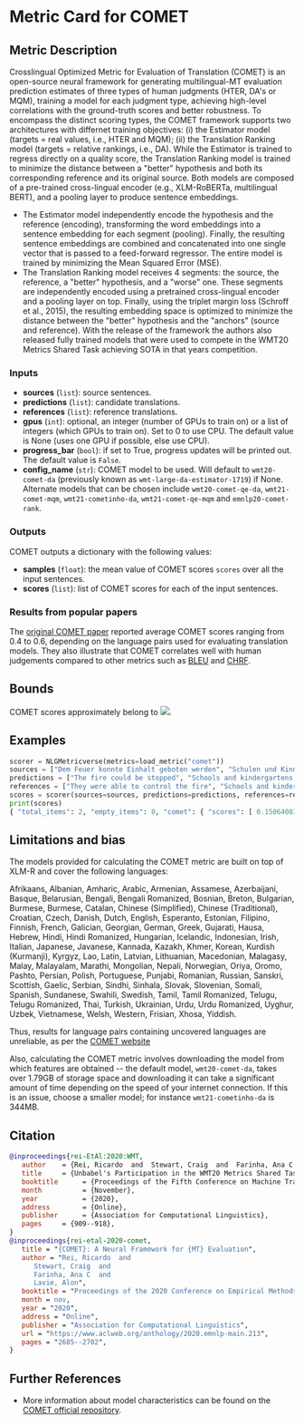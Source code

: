 # Metric Card for COMET

## Metric Description
Crosslingual Optimized Metric for Evaluation of Translation (COMET) is an open-source neural framework for generating multilingual-MT evaluation prediction estimates of three types of human judgments (HTER, DA's or MQM), training a model for each judgment type, achieving high-level correlations with the ground-truth scores and better robustness.
To encompass the distinct scoring types, the COMET framework supports two architectures with differnet training objectives:
(i) the Estimator model (targets = real values, i.e., HTER and MQM);
(ii) the Translation Ranking model (targets = relative rankings, i.e., DA).
While the Estimator is trained to regress directly on a quality score, the Translation Ranking model is trained to minimize the distance between a "better" hypothesis and both its corresponding reference and its original source.
Both models are composed of a pre-trained cross-lingual encoder (e.g., XLM-RoBERTa, multilingual BERT), and a pooling layer to produce sentence embeddings.
- The Estimator model independently encode the hypothesis and the reference (encoding), transforming the word embeddings into a sentence embedding for each segment (pooling).
Finally, the resulting sentence embeddings are combined and concatenated into one single vector that is passed to a feed-forward regressor.
The entire model is trained by minimizing the Mean Squared Error (MSE).
- The Translation Ranking model receives 4 segments: the source, the reference, a "better" hypothesis, and a "worse" one.
These segments are independently encoded using a pretrained cross-lingual encoder and a pooling layer on top.
Finally, using the triplet margin loss (Schroff et al., 2015), the resulting embedding space is optimized to minimize the distance between the "better" hypothesis and the "anchors" (source and reference).
With the release of the framework the authors also released fully trained models that were used to compete in the WMT20 Metrics Shared Task achieving SOTA in that years competition.

### Inputs
- **sources** (`list`): source sentences.
- **predictions** (`list`): candidate translations.
- **references** (`list`): reference translations.
- **gpus** (`int`): optional, an integer (number of GPUs to train on) or a list of integers (which GPUs to train on). Set to 0 to use CPU. The default value is None (uses one GPU if possible, else use CPU).
- **progress_bar** (`bool`): if set to True, progress updates will be printed out. The default value is `False`.
- **config_name** (`str`): COMET model to be used. Will default to `wmt20-comet-da` (previously known as `wmt-large-da-estimator-1719`) if None. Alternate models that can be chosen include `wmt20-comet-qe-da`, `wmt21-comet-mqm`, `wmt21-cometinho-da`, `wmt21-comet-qe-mqm` and `emnlp20-comet-rank`.

### Outputs
COMET outputs a dictionary with the following values:
- **samples** (`float`): the mean value of COMET scores `scores` over all the input sentences.
- **scores** (`list`): list of COMET scores for each of the input sentences.

### Results from popular papers

The [original COMET paper](https://arxiv.org/pdf/2009.09025.pdf) reported average COMET scores ranging from 0.4 to 0.6, depending on the language pairs used for evaluating translation models.
They also illustrate that COMET correlates well with human judgements compared to other metrics such as [BLEU](https://huggingface.co/metrics/bleu) and [CHRF](https://huggingface.co/metrics/chrf).

## Bounds
COMET scores approximately belong to <img src="https://render.githubusercontent.com/render/math?math={[0, 1]}##gh-light-mode-only">.

## Examples
```python
scorer = NLGMetricverse(metrics=load_metric("comet"))
sources = ["Dem Feuer konnte Einhalt geboten werden", "Schulen und Kindergärten wurden eröffnet."]
predictions = ["The fire could be stopped", "Schools and kindergartens were open"]
references = ["They were able to control the fire", "Schools and kindergartens opened"]
scores = scorer(sources=sources, predictions=predictions, references=references)
print(scores)
{ "total_items": 2, "empty_items": 0, "comet": { "scores": [ 0.1506408303976059, 0.915494441986084 ], "samples": 0.5330676361918449 } }
```

## Limitations and bias
The models provided for calculating the COMET metric are built on top of XLM-R and cover the following languages:

Afrikaans, Albanian, Amharic, Arabic, Armenian, Assamese, Azerbaijani, Basque, Belarusian, Bengali, Bengali Romanized, Bosnian, Breton, Bulgarian, Burmese, Burmese, Catalan, Chinese (Simplified), Chinese (Traditional), Croatian, Czech, Danish, Dutch, English, Esperanto, Estonian, Filipino, Finnish, French, Galician, Georgian, German, Greek, Gujarati, Hausa, Hebrew, Hindi, Hindi Romanized, Hungarian, Icelandic, Indonesian, Irish, Italian, Japanese, Javanese, Kannada, Kazakh, Khmer, Korean, Kurdish (Kurmanji), Kyrgyz, Lao, Latin, Latvian, Lithuanian, Macedonian, Malagasy, Malay, Malayalam, Marathi, Mongolian, Nepali, Norwegian, Oriya, Oromo, Pashto, Persian, Polish, Portuguese, Punjabi, Romanian, Russian, Sanskri, Scottish, Gaelic, Serbian, Sindhi, Sinhala, Slovak, Slovenian, Somali, Spanish, Sundanese, Swahili, Swedish, Tamil, Tamil Romanized, Telugu, Telugu Romanized, Thai, Turkish, Ukrainian, Urdu, Urdu Romanized, Uyghur, Uzbek, Vietnamese, Welsh, Western, Frisian, Xhosa, Yiddish.

Thus, results for language pairs containing uncovered languages are unreliable, as per the [COMET website](https://github.com/Unbabel/COMET)

Also, calculating the COMET metric involves downloading the model from which features are obtained -- the default model, `wmt20-comet-da`, takes over 1.79GB of storage space and downloading it can take a significant amount of time depending on the speed of your internet connection. If this is an issue, choose a smaller model; for instance `wmt21-cometinho-da` is 344MB.

## Citation
```bibtex
@inproceedings{rei-EtAl:2020:WMT,
   author    = {Rei, Ricardo  and  Stewart, Craig  and  Farinha, Ana C  and  Lavie, Alon},
   title     = {Unbabel's Participation in the WMT20 Metrics Shared Task},
   booktitle      = {Proceedings of the Fifth Conference on Machine Translation},
   month          = {November},
   year           = {2020},
   address        = {Online},
   publisher      = {Association for Computational Linguistics},
   pages     = {909--918},
}
@inproceedings{rei-etal-2020-comet,
   title = "{COMET}: A Neural Framework for {MT} Evaluation",
   author = "Rei, Ricardo  and
      Stewart, Craig  and
      Farinha, Ana C  and
      Lavie, Alon",
   booktitle = "Proceedings of the 2020 Conference on Empirical Methods in Natural Language Processing (EMNLP)",
   month = nov,
   year = "2020",
   address = "Online",
   publisher = "Association for Computational Linguistics",
   url = "https://www.aclweb.org/anthology/2020.emnlp-main.213",
   pages = "2685--2702",
}
```

## Further References
- More information about model characteristics can be found on the [COMET official repository](https://unbabel.github.io/COMET/html/models.html).
